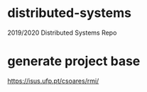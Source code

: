 # distributed-systems
2019/2020 Distributed Systems Repo


# generate project base
https://isus.ufp.pt/csoares/rmi/
